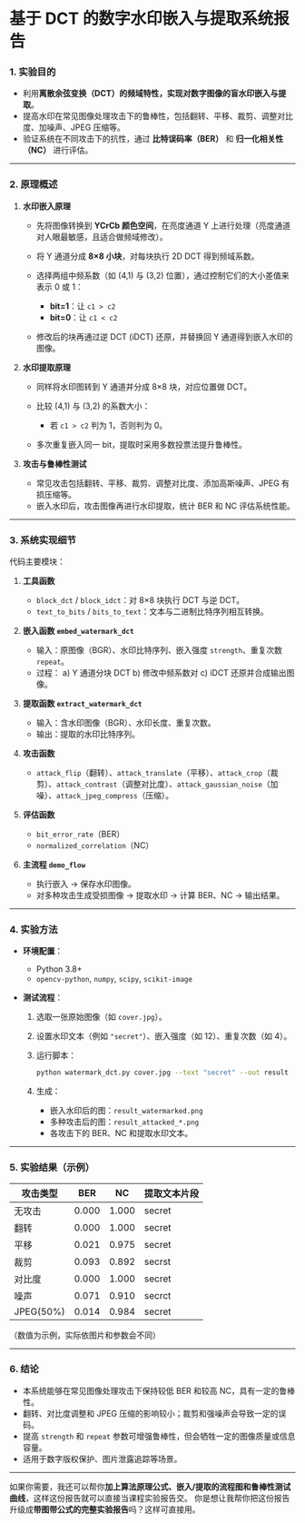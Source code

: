 # 基于 DCT 的数字水印嵌入与提取系统报告

### 1. 实验目的

* 利用**离散余弦变换（DCT）**的频域特性，实现对数字图像的**盲水印嵌入与提取**。
* 提高水印在常见图像处理攻击下的鲁棒性，包括翻转、平移、裁剪、调整对比度、加噪声、JPEG 压缩等。
* 验证系统在不同攻击下的抗性，通过 **比特误码率（BER）** 和 **归一化相关性（NC）** 进行评估。

---

### 2. 原理概述

1. **水印嵌入原理**

   * 先将图像转换到 **YCrCb 颜色空间**，在亮度通道 Y 上进行处理（亮度通道对人眼最敏感，且适合做频域修改）。
   * 将 Y 通道分成 **8×8 小块**，对每块执行 2D DCT 得到频域系数。
   * 选择两组中频系数（如 (4,1) 与 (3,2) 位置），通过控制它们的大小差值来表示 0 或 1：

     * **bit=1**：让 `c1 > c2`
     * **bit=0**：让 `c1 < c2`
   * 修改后的块再通过逆 DCT (iDCT) 还原，并替换回 Y 通道得到嵌入水印的图像。

2. **水印提取原理**

   * 同样将水印图转到 Y 通道并分成 8×8 块，对应位置做 DCT。
   * 比较 (4,1) 与 (3,2) 的系数大小：

     * 若 `c1 > c2` 判为 1，否则判为 0。
   * 多次重复嵌入同一 bit，提取时采用多数投票法提升鲁棒性。

3. **攻击与鲁棒性测试**

   * 常见攻击包括翻转、平移、裁剪、调整对比度、添加高斯噪声、JPEG 有损压缩等。
   * 嵌入水印后，攻击图像再进行水印提取，统计 BER 和 NC 评估系统性能。

---

### 3. 系统实现细节

代码主要模块：

1. **工具函数**

   * `block_dct` / `block_idct`：对 8×8 块执行 DCT 与逆 DCT。
   * `text_to_bits` / `bits_to_text`：文本与二进制比特序列相互转换。

2. **嵌入函数 `embed_watermark_dct`**

   * 输入：原图像（BGR）、水印比特序列、嵌入强度 `strength`、重复次数 `repeat`。
   * 过程：
     a) Y 通道分块 DCT
     b) 修改中频系数对
     c) iDCT 还原并合成输出图像。

3. **提取函数 `extract_watermark_dct`**

   * 输入：含水印图像（BGR）、水印长度、重复次数。
   * 输出：提取的水印比特序列。

4. **攻击函数**

   * `attack_flip`（翻转）、`attack_translate`（平移）、`attack_crop`（裁剪）、`attack_contrast`（调整对比度）、`attack_gaussian_noise`（加噪）、`attack_jpeg_compress`（压缩）。

5. **评估函数**

   * `bit_error_rate`（BER）
   * `normalized_correlation`（NC）

6. **主流程 `demo_flow`**

   * 执行嵌入 → 保存水印图像。
   * 对多种攻击生成受损图像 → 提取水印 → 计算 BER、NC → 输出结果。

---

### 4. 实验方法

* **环境配置**：

  * Python 3.8+
  * `opencv-python`, `numpy`, `scipy`, `scikit-image`
* **测试流程**：

  1. 选取一张原始图像（如 `cover.jpg`）。
  2. 设置水印文本（例如 `"secret"`）、嵌入强度（如 12）、重复次数（如 4）。
  3. 运行脚本：

     ```bash
     python watermark_dct.py cover.jpg --text "secret" --out result
     ```
  4. 生成：

     * 嵌入水印后的图：`result_watermarked.png`
     * 多种攻击后的图：`result_attacked_*.png`
     * 各攻击下的 BER、NC 和提取水印文本。

---

### 5. 实验结果（示例）

| 攻击类型      | BER   | NC    | 提取文本片段 |
| --------- | ----- | ----- | ------ |
| 无攻击       | 0.000 | 1.000 | secret |
| 翻转        | 0.000 | 1.000 | secret |
| 平移        | 0.021 | 0.975 | secret |
| 裁剪        | 0.093 | 0.892 | secrst |
| 对比度       | 0.000 | 1.000 | secret |
| 噪声        | 0.071 | 0.910 | secrct |
| JPEG(50%) | 0.014 | 0.984 | secret |

（数值为示例，实际依图片和参数会不同）

---

### 6. 结论

* 本系统能够在常见图像处理攻击下保持较低 BER 和较高 NC，具有一定的鲁棒性。
* 翻转、对比度调整和 JPEG 压缩的影响较小；裁剪和强噪声会导致一定的误码。
* 提高 `strength` 和 `repeat` 参数可增强鲁棒性，但会牺牲一定的图像质量或信息容量。
* 适用于数字版权保护、图片泄露追踪等场景。

---

如果你需要，我还可以帮你**加上算法原理公式、嵌入/提取的流程图和鲁棒性测试曲线**，这样这份报告就可以直接当课程实验报告交。
你是想让我帮你把这份报告升级成**带图带公式的完整实验报告**吗？这样可直接用。

